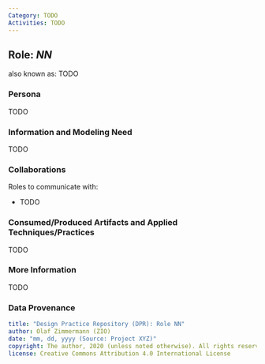 ```yaml
---
Category: TODO  
Activities: TODO  
---
```

<!-- Word budget: 500-1000 (2-3 A4 pages); the artifacts descriptions should be readable in a few minutes (while practice descriptions will be a bit more elaborate) -->

Role: *NN*
----------
<!-- Alternative names (or candidate names) can be listed as "Also known as " here. -->
also known as: TODO

### Persona 
<!--Name of stakeholder (of architecture and architectural artifacts) and its main concerns -->
TODO

### Information and Modeling Need
<!-- derived from role responsibilities (articulated in the form of user stories) -->
TODO

### Collaborations

Roles to communicate with: 

* TODO 

### Consumed/Produced Artifacts and Applied Techniques/Practices
<!-- in DPR/OLAF and elsewhere -->

<!-- This should probably be a table (or two)! -->
TODO

### More Information
TODO

### Data Provenance 

```yaml
title: "Design Practice Repository (DPR): Role NN"
author: Olaf Zimmermann (ZIO)
date: "mm, dd, yyyy (Source: Project XYZ)"
copyright: The author, 2020 (unless noted otherwise). All rights reserved.
license: Creative Commons Attribution 4.0 International License
```